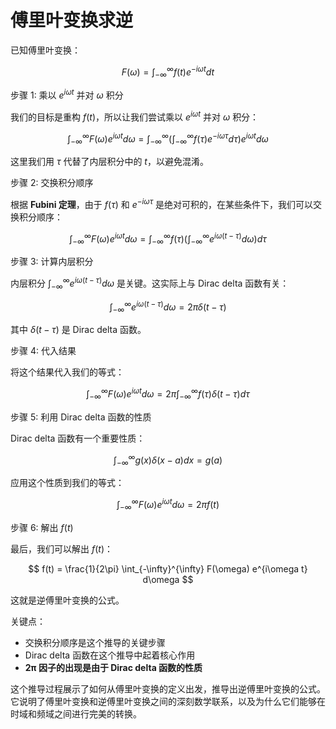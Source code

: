 # 傅里叶变换求逆

已知傅里叶变换：

$$
 F(\omega) = \int_{-\infty}^{\infty} f(t) e^{-i\omega t} dt 
$$

步骤 1: 乘以 $e^{i\omega t}$ 并对 $\omega$ 积分

我们的目标是重构 $f(t)$，所以让我们尝试乘以 $e^{i\omega t}$ 并对 $\omega$ 积分：

$$
 \int_{-\infty}^{\infty} F(\omega) e^{i\omega t} d\omega = \int_{-\infty}^{\infty} \left(\int_{-\infty}^{\infty} f(\tau) e^{-i\omega \tau} d\tau\right) e^{i\omega t} d\omega 
$$

这里我们用 $\tau$ 代替了内层积分中的 $t$，以避免混淆。

步骤 2: 交换积分顺序

根据 **Fubini 定理**，由于 $f(\tau)$ 和 $e^{-i\omega \tau}$ 是绝对可积的，在某些条件下，我们可以交换积分顺序：

$$
 \int_{-\infty}^{\infty} F(\omega) e^{i\omega t} d\omega = \int_{-\infty}^{\infty} f(\tau) \left(\int_{-\infty}^{\infty} e^{i\omega (t-\tau)} d\omega\right) d\tau 
$$

步骤 3: 计算内层积分

内层积分 $\int_{-\infty}^{\infty} e^{i\omega (t-\tau)} d\omega$ 是关键。这实际上与 Dirac delta 函数有关：

$$
 \int_{-\infty}^{\infty} e^{i\omega (t-\tau)} d\omega = 2\pi \delta(t-\tau) 
$$

其中 $\delta(t-\tau)$ 是 Dirac delta 函数。

步骤 4: 代入结果

将这个结果代入我们的等式：

$$
 \int_{-\infty}^{\infty} F(\omega) e^{i\omega t} d\omega = 2\pi \int_{-\infty}^{\infty} f(\tau) \delta(t-\tau) d\tau 
$$

步骤 5: 利用 Dirac delta 函数的性质

Dirac delta 函数有一个重要性质：

$$
 \int_{-\infty}^{\infty} g(x) \delta(x-a) dx = g(a) 
$$

应用这个性质到我们的等式：

$$
 \int_{-\infty}^{\infty} F(\omega) e^{i\omega t} d\omega = 2\pi f(t) 
$$

步骤 6: 解出 $f(t)$

最后，我们可以解出 $f(t)$：

$$
 f(t) = \frac{1}{2\pi} \int_{-\infty}^{\infty} F(\omega) e^{i\omega t} d\omega 
$$

这就是逆傅里叶变换的公式。

关键点：

- 交换积分顺序是这个推导的关键步骤
- Dirac delta 函数在这个推导中起着核心作用
- **2π 因子的出现是由于 Dirac delta 函数的性质**

这个推导过程展示了如何从傅里叶变换的定义出发，推导出逆傅里叶变换的公式。它说明了傅里叶变换和逆傅里叶变换之间的深刻数学联系，以及为什么它们能够在时域和频域之间进行完美的转换。
